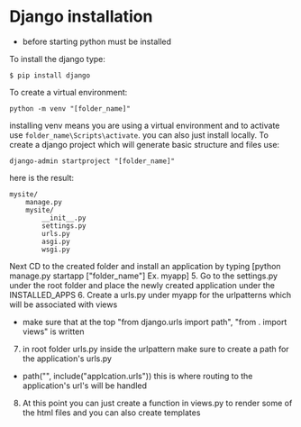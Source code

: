 # Django installation
* before starting python must be installed 

To install the django type:
```
$ pip install django
``` 
To create a virtual environment:
```
python -m venv "[folder_name]" 
```
installing venv means you are using a virtual environment and to activate use `folder_name\Scripts\activate`.
you can also just install locally.
To create a django project which will generate basic structure and files use:
```
django-admin startproject "[folder_name]"
```
here is the result:
```
mysite/
    manage.py
    mysite/
        __init__.py
        settings.py
        urls.py
        asgi.py
        wsgi.py
```

Next CD to the created folder and install an application by typing [python manage.py startapp ["folder_name"] Ex. myapp]
5. Go to the settings.py under the root folder and place the newly created application under the INSTALLED_APPS
6. Create a urls.py under myapp for the urlpatterns which will be associated with views
- make sure that at the top "from django.urls import path", "from . import views" is written
7. in root folder urls.py inside the urlpattern make sure to create a path for the application's urls.py 
- path("", include("applcation.urls")) this is where routing to the application's url's will be handled
8. At this point you can just create a function in views.py to render some of the html files and you can also create templates

